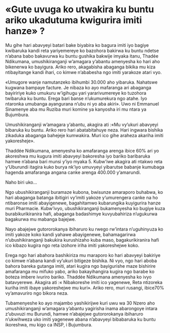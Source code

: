 # «Gute uvuga ko utwakira ku buntu ariko ukadutuma kwigurira imiti hanze» ?

Mu gihe hari abavyeyi batari bake biyabira ko bagura imiti iyo bagiye kwibaruka kandi reta yariyemereye ko bazohora bakirwa ku buntu ndetse n’abana babo bakavurwa ku buntu gushika bakwije imyaka itanu, Thadée Ndikumana, umushikiranganji w’amagara y’abantu amenyesha ko hari aho bikenerwa ko bayigura. Ariko rero, akagabisha abaganga bikika mu kiza ntibayitange kandi ihari, co kimwe n’ababesha ngo imiti yarakoze atari vyo.

«Umugore wanje namutanzeko ibihumbi 30.000 aho yibaruka. Nahatswe kugwana bampaye facture. Je nibaza ko ayo mafaranga ari abaganga bayiririye kuko umukuru w’igihugu yari yararivumereye ko tuzohora twibaruka ku buntu. Erega bari banse n’ukumurekura ngo atahe. Iyo ntaronka umubanga ayangurana n’ubu ni yo aba akiri». Uwo ni Emmanuel Sinamenye aba mu Ruziba muri komine ya kanyosha iri mu ntara ya Bujumbura.

Umushikiranganji w’amagara y’abantu, akagira ati :«Mu vy’ukuri abavyeyi bibaruka ku buntu. Ariko rero hari abatabitahuye neza. Hari ingwara bishika zikaduka abaganga bahejeje kumwakira. Muri ico gihe araheza akariha imiti yakoresheje».

Thaddée Ndikumana, amenyesha ko amafaranga arenga ibice 60% ari yo akoreshwa mu kugura imiti abavyeyi bakoresha iyo bariko baribaruka hamwe n’abana bari munsi y’iyo myaka 5. Kubw’iwe akagira ati ntakwo reta y’Uburundi itagira kuko burya nk’iyo umuvyeyi yibarutse babanje kumubaga hagenda amafaranga angana canke arenga 400.000 y’amarundi.

Naho biri uko…

Ngo ubushikiranganji buramaze kubona, bwisunze amaraporo buhabwa, ko hari abaganga batanga ibitigiri vy’imiti yakoze y’umurengera canke na ho ntibaronse imiti abayigenewe, bagahitamwo  kubarungika kuyigurira hanze muri Pharmacie. Kubw’ivyo, ubushikiranganji bukamenyesha ko bugiye kuza burabikurikiranira hafi, abaganga badashimye kuvyubahiriza n’ugukurwa bagakurwa mu mabanga bajejwe.

Nayo abajejwe gutororokanya ibiharuro ku rwego rw’intara n’uguhinyuza ko imiti yakoze koko kandi yahawe abayigenewe, bahamagarirwa n’ubushikiranganji  bakukira kurushizaho kuba maso, bagakurikiranira hafi ico kibazo kugira ngo reta izohore iriha imiti yakoreshejwe koko.

Erega ngo hari abahora bashikiriza mu maraporo ko hari  abavyeyi bakiriye co kimwe n’abana kandi vy’ukuri bitigeze bishika. Ni vyo, ngo   hari aboba bahora bareka gutanga imiti, atari kugira ngo bayigurishe maze bishirire amafaranga mu mifuko yabo, ariko bakayihangira kugira ngo barabe ko boteza imbere ivuriro bariko. Thaddée Ndikumana amenyesha ko ivyo batavyerewe. Akagira ati :« Nibakoreshe imiti ico yagenewe, Reta ntizoreka kuriha imiti ibaye yakoreshejwe mu kuri». Ariko rero, muri rusangi, ibice70% vy’amavuriro ngo bikora neza.

Tubamenyeshe ko ayo majambo yashikirijwe kuri uwu wa 30 Nzero aho umushikiranganji w’amagara y’abantu yagirisha inama abarongoye intara z’ubuvuzi mu Burundi, hamwe n’abajejwe gutororokanya ibiharuro n’ukwihweza uko imiti yagenewe abana n’abavyeyi bibabaruka ku buntu ikoreshwa, mu kigo ca INSP, i Bujumbura.